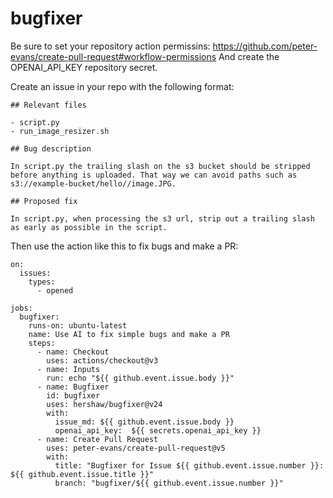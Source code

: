 # bugfixer

Be sure to set your repository action permissins: https://github.com/peter-evans/create-pull-request#workflow-permissions
And create the OPENAI_API_KEY repository secret.


Create an issue in your repo with the following format:

```
## Relevant files

- script.py
- run_image_resizer.sh

## Bug description

In script.py the trailing slash on the s3 bucket should be stripped
before anything is uploaded. That way we can avoid paths such as
s3://example-bucket/hello//image.JPG.

## Proposed fix

In script.py, when processing the s3 url, strip out a trailing slash
as early as possible in the script.
```

Then use the action like this to fix bugs and make a PR:

```
on:
  issues:
    types:
      - opened

jobs:
  bugfixer:
    runs-on: ubuntu-latest
    name: Use AI to fix simple bugs and make a PR
    steps:
      - name: Checkout
        uses: actions/checkout@v3
      - name: Inputs
        run: echo "${{ github.event.issue.body }}"
      - name: Bugfixer
        id: bugfixer
        uses: hershaw/bugfixer@v24
        with:
          issue_md: ${{ github.event.issue.body }}
          openai_api_key:  ${{ secrets.openai_api_key }}
      - name: Create Pull Request
        uses: peter-evans/create-pull-request@v5
        with:
          title: "Bugfixer for Issue ${{ github.event.issue.number }}: ${{ github.event.issue.title }}"
          branch: "bugfixer/${{ github.event.issue.number }}"
```
